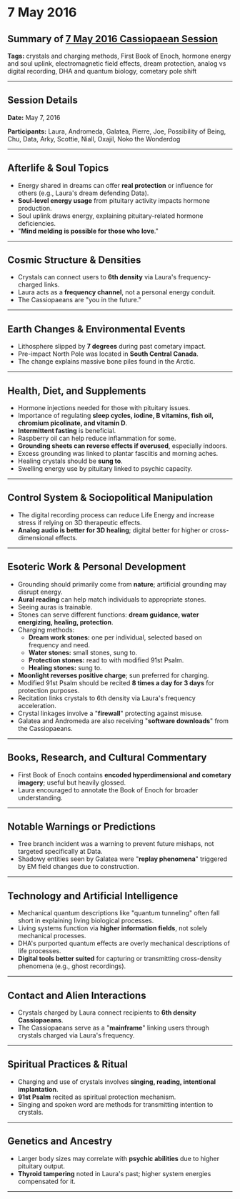 # 7 May 2016

## Summary of [7 May 2016 Cassiopaean Session](https://cassiopaea.org/forum/threads/session-7-may-2016.41701/#post-648988)

**Tags:** crystals and charging methods, First Book of Enoch, hormone energy and soul uplink, electromagnetic field effects, dream protection, analog vs digital recording, DHA and quantum biology, cometary pole shift

---

## Session Details

**Date:** May 7, 2016

**Participants:** Laura, Andromeda, Galatea, Pierre, Joe, Possibility of Being, Chu, Data, Arky, Scottie, Niall, Oxajil, Noko the Wonderdog

---

## Afterlife & Soul Topics

- Energy shared in dreams can offer **real protection** or influence for others (e.g., Laura's dream defending Data).
- **Soul-level energy usage** from pituitary activity impacts hormone production.
- Soul uplink draws energy, explaining pituitary-related hormone deficiencies.
- "**Mind melding is possible for those who love**."

---

## Cosmic Structure & Densities

- Crystals can connect users to **6th density** via Laura's frequency-charged links.
- Laura acts as a **frequency channel**, not a personal energy conduit.
- The Cassiopaeans are "you in the future."

---

## Earth Changes & Environmental Events

- Lithosphere slipped by **7 degrees** during past cometary impact.
- Pre-impact North Pole was located in **South Central Canada**.
- The change explains massive bone piles found in the Arctic.

---

## Health, Diet, and Supplements

- Hormone injections needed for those with pituitary issues.
- Importance of regulating **sleep cycles, iodine, B vitamins, fish oil, chromium picolinate, and vitamin D**.
- **Intermittent fasting** is beneficial.
- Raspberry oil can help reduce inflammation for some.
- **Grounding sheets can reverse effects if overused**, especially indoors.
- Excess grounding was linked to plantar fasciitis and morning aches.
- Healing crystals should be **sung to**.
- Swelling energy use by pituitary linked to psychic capacity.

---

## Control System & Sociopolitical Manipulation

- The digital recording process can reduce Life Energy and increase stress if relying on 3D therapeutic effects.
- **Analog audio is better for 3D healing**; digital better for higher or cross-dimensional effects.

---

## Esoteric Work & Personal Development

- Grounding should primarily come from **nature**; artificial grounding may disrupt energy.
- **Aural reading** can help match individuals to appropriate stones.
- Seeing auras is trainable.
- Stones can serve different functions: **dream guidance, water energizing, healing, protection**.
- Charging methods:
    - **Dream work stones:** one per individual, selected based on frequency and need.
    - **Water stones:** small stones, sung to.
    - **Protection stones:** read to with modified 91st Psalm.
    - **Healing stones:** sung to.
- **Moonlight reverses positive charge**; sun preferred for charging.
- Modified 91st Psalm should be recited **8 times a day for 3 days** for protection purposes.
- Recitation links crystals to 6th density via Laura's frequency acceleration.
- Crystal linkages involve a "**firewall**" protecting against misuse.
- Galatea and Andromeda are also receiving "**software downloads**" from the Cassiopaeans.

---

## Books, Research, and Cultural Commentary

- First Book of Enoch contains **encoded hyperdimensional and cometary imagery**; useful but heavily glossed.
- Laura encouraged to annotate the Book of Enoch for broader understanding.

---

## Notable Warnings or Predictions

- Tree branch incident was a warning to prevent future mishaps, not targeted specifically at Data.
- Shadowy entities seen by Galatea were "**replay phenomena**" triggered by EM field changes due to construction.

---

## Technology and Artificial Intelligence

- Mechanical quantum descriptions like "quantum tunneling" often fall short in explaining living biological processes.
- Living systems function via **higher information fields**, not solely mechanical processes.
- DHA's purported quantum effects are overly mechanical descriptions of life processes.
- **Digital tools better suited** for capturing or transmitting cross-density phenomena (e.g., ghost recordings).

---

## Contact and Alien Interactions

- Crystals charged by Laura connect recipients to **6th density Cassiopaeans**.
- The Cassiopaeans serve as a "**mainframe**" linking users through crystals charged via Laura's frequency.

---

## Spiritual Practices & Ritual

- Charging and use of crystals involves **singing, reading, intentional implantation**.
- **91st Psalm** recited as spiritual protection mechanism.
- Singing and spoken word are methods for transmitting intention to crystals.

---

## Genetics and Ancestry

- Larger body sizes may correlate with **psychic abilities** due to higher pituitary output.
- **Thyroid tampering** noted in Laura's past; higher system energies compensated for it.

---

